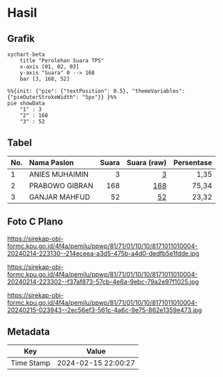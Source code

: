 # Hasil

## Grafik

```mermaid
xychart-beta
    title "Perolehan Suara TPS"
    x-axis [01, 02, 03]
    y-axis "Suara" 0 --> 168
    bar [3, 168, 52]
```

```mermaid
%%{init: {"pie": {"textPosition": 0.5}, "themeVariables": {"pieOuterStrokeWidth": "5px"}} }%%
pie showData
    "1" : 3
    "2" : 168
    "3" : 52
```

## Tabel

| No. | Nama Paslon    | Suara | Suara (raw) | Persentase |
|:--- |:-------------- | -----:| -----------:| ----------:|
| 1   | ANIES MUHAIMIN | 3     | [3][p-1]    | 1,35       |
| 2   | PRABOWO GIBRAN | 168   | [168][p-2]  | 75,34      |
| 3   | GANJAR MAHFUD  | 52    | [52][p-3]   | 23,32      |


[p-1]: https://github.com/gigit-pemilu/pemilu-2024-81-maluku/blob/main/pilpres/hitung-suara/sub/81-maluku/sub/71-kota-ambon/sub/01-nusaniwe/sub/1010-mangga-dua/sub/004-tps/sub/paslon-1.txt
[p-2]: https://github.com/gigit-pemilu/pemilu-2024-81-maluku/blob/main/pilpres/hitung-suara/sub/81-maluku/sub/71-kota-ambon/sub/01-nusaniwe/sub/1010-mangga-dua/sub/004-tps/sub/paslon-2.txt
[p-3]: https://github.com/gigit-pemilu/pemilu-2024-81-maluku/blob/main/pilpres/hitung-suara/sub/81-maluku/sub/71-kota-ambon/sub/01-nusaniwe/sub/1010-mangga-dua/sub/004-tps/sub/paslon-3.txt

## Foto C Plano

https://sirekap-obj-formc.kpu.go.id/4f4a/pemilu/ppwp/81/71/01/10/10/8171011010004-20240214-223130--214eceea-a3d5-475b-a4d0-dedfb5e1fdde.jpg

https://sirekap-obj-formc.kpu.go.id/4f4a/pemilu/ppwp/81/71/01/10/10/8171011010004-20240214-223302--f37af873-57cb-4e6a-9ebc-79a2e97f1025.jpg

https://sirekap-obj-formc.kpu.go.id/4f4a/pemilu/ppwp/81/71/01/10/10/8171011010004-20240215-023943--2ec56ef3-561c-4a6c-9e75-862e1359e473.jpg


## Metadata

| Key        | Value               |
| ---------- | ------------------- |
| Time Stamp | 2024-02-15 22:00:27 |



